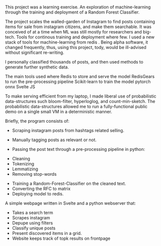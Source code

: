 This project was a learning exercise. An exploration of machine-learning through the training and deployment of a Random Forest Classifier.

The project scales the walled-garden of Instagram to find posts containing items for sale from instagram citizens, and make them searchable. It was conceived of at a time when ML was still mostly for researchers and big-tech. Tools for continous training and deployment where few. I used a new stack of tools for machine-learning from redis . Being alpha software, it changed frequently, thus, using this project, tody, would be ill-advised without significant re-writing. 

I personally classified thousands of posts, and then used methods to generate further synthetic data. 

The main tools used where
Redis to store and serve the model
RedisGears to run the pre-processing pipeline
Scikit-learn to train the model
pytorch
onnx 
Svelte JS

To make serving efficient from my laptop, I made liberal use of probabilistic data-structures such bloom-filter, hyperloglog, and count-min-sketch.
 The probabilistic data-structures allowed me to run a fully-functional public demo on a single small VM in a deterministic manner.

Briefly, the program consists of:
  - Scraping instagram posts from hashtags related selling.  
  - Manually tagging posts as relevant or not.
  
  - Passing the post text through a pre-processing pipeline in python:
  * Cleaning
  * Tokenizing
  * Lemmatizing
  * Removing stop-words
   
  - Training a Random-Forest-Classifier on the cleaned text.
  - Converting the RFC to matrix
  - Deploying model to redis.

A simple webpage written in Svelte and a python webserver that:
  - Takes a search term
  - Scrapes instagram
  - Depupe using filters
  - Classify unique posts
  - Present discovered items in a grid.
  - Website keeps track of topk results on frontpage

